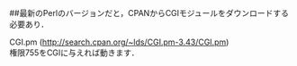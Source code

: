 ##最新のPerlのバージョンだと，CPANからCGIモジュールをダウンロードする必要あり．


CGI.pm (http://search.cpan.org/~lds/CGI.pm-3.43/CGI.pm)  
権限755をCGIに与えれば動きます．